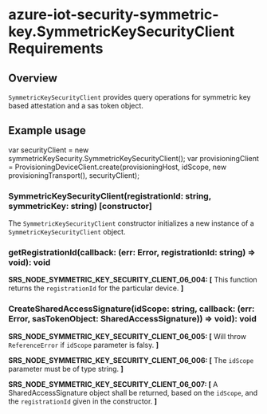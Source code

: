 # azure-iot-security-symmetric-key.SymmetricKeySecurityClient Requirements

## Overview
`SymmetricKeySecurityClient` provides query operations for symmetric key based attestation and a sas token object.

## Example usage

var securityClient = new symmetricKeySecurity.SymmetricKeySecurityClient();
var provisioningClient = ProvisioningDeviceClient.create(provisioningHost, idScope, new provisioningTransport(), securityClient);

### SymmetricKeySecurityClient(registrationId: string, symmetricKey: string) [constructor]

The `SymmetricKeySecurityClient` constructor initializes a new instance of a `SymmetricKeySecurityClient` object.

### getRegistrationId(callback: (err: Error, registrationId: string) => void): void

**SRS_NODE_SYMMETRIC_KEY_SECURITY_CLIENT_06_004: [** This function returns the `registrationId` for the particular device. **]**

### CreateSharedAccessSignature(idScope: string, callback: (err: Error, sasTokenObject: SharedAccessSignature)) => void): void

**SRS_NODE_SYMMETRIC_KEY_SECURITY_CLIENT_06_005: [** Will throw `ReferenceError` if `idScope` parameter is falsy. **]**

**SRS_NODE_SYMMETRIC_KEY_SECURITY_CLIENT_06_006: [** The `idScope` parameter must be of type string. **]**

**SRS_NODE_SYMMETRIC_KEY_SECURITY_CLIENT_06_007: [** A SharedAccessSignature object shall be returned, based on the `idScope`, and the `registrationId` given in the constructor. **]**
